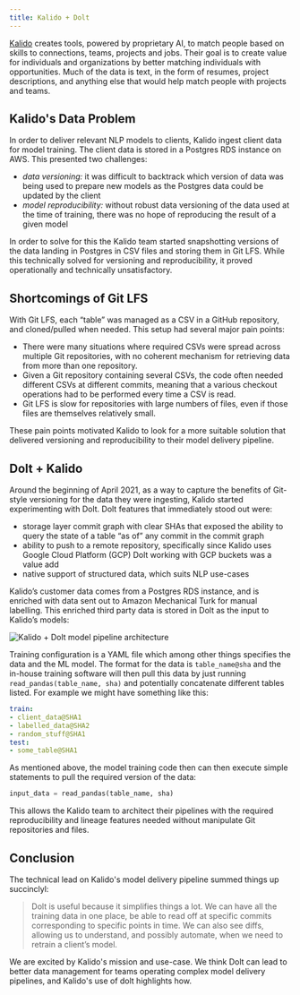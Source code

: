 ```yaml
---
title: Kalido + Dolt
---
```


[Kalido](https://www.kalido.me/) creates tools, powered by proprietary AI, to match people based on skills to connections, teams, projects and jobs. Their goal is to create value for individuals and organizations by better matching individuals with opportunities. Much of the data is text, in the form of resumes, project descriptions, and anything else that would help match people with projects and teams.

## Kalido's Data Problem
In order to deliver relevant NLP models to clients, Kalido ingest client data for model training. The client data is stored in a Postgres RDS instance on AWS. This presented two challenges:
- *data versioning:* it was difficult to backtrack which version of data was being used to prepare new models as the Postgres data could be updated by the client
- *model reproducibility:* without robust data versioning of the data used at the time of training, there was no hope of reproducing the result of a given model

In order to solve for this the Kalido team started snapshotting versions of the data landing in Postgres in CSV files and storing them in Git LFS. While this technically solved for versioning and reproducibility, it proved operationally and technically unsatisfactory.

## Shortcomings of Git LFS
With Git LFS, each “table” was managed as a CSV in a GitHub repository, and cloned/pulled when needed. This setup had several major pain points:
- There were many situations where required CSVs were spread across multiple Git repositories, with no coherent mechanism for retrieving data from more than one repository.
- Given a Git repository containing several CSVs, the code often needed different CSVs at different commits, meaning that a various checkout operations had to be performed every time a CSV is read.
- Git LFS is slow for repositories with large numbers of files, even if those files are themselves relatively small.

These pain points motivated Kalido to look for a more suitable solution that delivered versioning and reproducibility to their model delivery pipeline.

## Dolt + Kalido
Around the beginning of April 2021, as a way to capture the benefits of Git-style versioning for the data they were ingesting, Kalido started experimenting with Dolt. Dolt features that immediately stood out were:
- storage layer commit graph with clear SHAs that exposed the ability to query the state of a table “as of” any commit in the commit graph
- ability to push to a remote repository, specifically since Kalido uses Google Cloud Platform (GCP) Dolt working with GCP buckets was a value add
- native support of structured data, which suits NLP use-cases

Kalido’s customer data comes from a Postgres RDS instance, and is enriched with data sent out to Amazon Mechanical Turk for manual labelling. This enriched third party data is stored in Dolt as the input to Kalido’s models:

![Kalido + Dolt model pipeline architecture](../.gitbook/assets/kalido-dolt-architecture.png)

Training configuration is a YAML file which among other things specifies the data and the ML model. The format for the data is `table_name@sha` and the in-house training software will then pull this data by just running `read_pandas(table_name, sha)` and potentially concatenate different tables listed. For example we might have something like this:

```yaml
train:
- client_data@SHA1
- labelled_data@SHA2
- random_stuff@SHA1
test:
- some_table@SHA1
```

As mentioned above, the model training code then can then execute simple statements to pull the required version of the data:
```python
input_data = read_pandas(table_name, sha)
```

This allows the Kalido team to architect their pipelines with the required reproducibility and lineage features needed without manipulate Git repositories and files.

## Conclusion
The technical lead on Kalido's model delivery pipeline summed things up succinclyl:
> Dolt is useful because it simplifies things a lot. We can have all the training data in one place, be able to read off at specific commits corresponding to specific points in time. We can also see diffs, allowing us to understand, and possibly automate, when we need to retrain a client’s model.

We are excited by Kalido's mission and use-case. We think Dolt can lead to better data management for teams operating complex model delivery pipelines, and Kalido's use of dolt highlights how.
